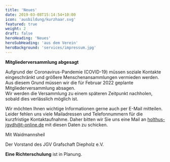 ```yaml
---
title: 'Neues'
date: 2019-03-08T15:14:54+10:00
icon: 'ausbildung/kurzhaar.svg'
featured: true
weight: 2
draft: false
heroHeading: 'Neues'
heroSubHeading: 'aus dem Verein'
heroBackground: 'services/impressum.jpg'
---
```



**Mitgliederversammlung abgesagt**

Aufgrund der Coronavirus-Pandemie (COVID-19) müssen soziale Kontakte eingeschränkt und größere Menschenansammlungen vermieden werden. Aus diesem Grund müssen wir die für Februar 2022 geplante Mitgliederversammlung absagen.  
Wir werden die Versammlung zu einem späteren Zeitpunkt nachholen, sobald dies verlässlich möglich ist.



Wir möchten Ihnen wichtige Informationen gerne auch per E-Mail mitteilen. Leider fehlen uns viele Mailadressen und Telefonnummern für die kurzfristige Kontaktaufnahme. Daher bitten wir Sie uns eine Mail an holthus-jgvdh@t-online.de mit diesen Daten zu schicken.



Mit Waidmannsheil



Der Vorstand des JGV Grafschaft Diepholz e.V.

**Eine Richterschulung** ist in Planung.